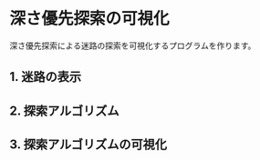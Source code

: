 # 深さ優先探索の可視化

深さ優先探索による迷路の探索を可視化するプログラムを作ります。


## 1. 迷路の表示


## 2. 探索アルゴリズム


## 3. 探索アルゴリズムの可視化


